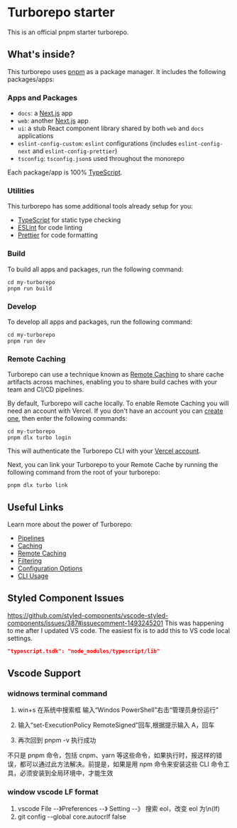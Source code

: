 # Turborepo starter

This is an official pnpm starter turborepo.

## What's inside?

This turborepo uses [pnpm](https://pnpm.io) as a package manager. It includes the following packages/apps:

### Apps and Packages

- `docs`: a [Next.js](https://nextjs.org/) app
- `web`: another [Next.js](https://nextjs.org/) app
- `ui`: a stub React component library shared by both `web` and `docs` applications
- `eslint-config-custom`: `eslint` configurations (includes `eslint-config-next` and `eslint-config-prettier`)
- `tsconfig`: `tsconfig.json`s used throughout the monorepo

Each package/app is 100% [TypeScript](https://www.typescriptlang.org/).

### Utilities

This turborepo has some additional tools already setup for you:

- [TypeScript](https://www.typescriptlang.org/) for static type checking
- [ESLint](https://eslint.org/) for code linting
- [Prettier](https://prettier.io) for code formatting

### Build

To build all apps and packages, run the following command:

```
cd my-turborepo
pnpm run build
```

### Develop

To develop all apps and packages, run the following command:

```
cd my-turborepo
pnpm run dev
```

### Remote Caching

Turborepo can use a technique known as [Remote Caching](https://turbo.build/repo/docs/core-concepts/remote-caching) to share cache artifacts across machines, enabling you to share build caches with your team and CI/CD pipelines.

By default, Turborepo will cache locally. To enable Remote Caching you will need an account with Vercel. If you don't have an account you can [create one](https://vercel.com/signup), then enter the following commands:

```
cd my-turborepo
pnpm dlx turbo login
```

This will authenticate the Turborepo CLI with your [Vercel account](https://vercel.com/docs/concepts/personal-accounts/overview).

Next, you can link your Turborepo to your Remote Cache by running the following command from the root of your turborepo:

```
pnpm dlx turbo link
```

## Useful Links

Learn more about the power of Turborepo:

- [Pipelines](https://turbo.build/repo/docs/core-concepts/monorepos/running-tasks)
- [Caching](https://turbo.build/repo/docs/core-concepts/caching)
- [Remote Caching](https://turbo.build/repo/docs/core-concepts/remote-caching)
- [Filtering](https://turbo.build/repo/docs/core-concepts/monorepos/filtering)
- [Configuration Options](https://turbo.build/repo/docs/reference/configuration)
- [CLI Usage](https://turbo.build/repo/docs/reference/command-line-reference)

## Styled Component Issues

https://github.com/styled-components/vscode-styled-components/issues/387#issuecomment-1493245201
This was happening to me after I updated VS code. The easiest fix is to add this to VS code local settings.

```json
"typescript.tsdk": "node_modules/typescript/lib"
```

## Vscode Support

### widnows terminal command

1. win+s 在系统中搜索框 输入“Windos PowerShell”右击“管理员身份运行”

2. 输入“set-ExecutionPolicy RemoteSigned”回车,根据提示输入 A，回车

3. 再次回到 pnpm -v 执行成功

不只是 pnpm 命令，包括 cnpm、yarn 等这些命令，如果执行时，报这样的错误，都可以通过此方法解决。前提是，如果是用 npm 命令来安装这些 CLI 命令工具，必须安装到全局环境中，才能生效

### window vscode LF format

1. vscode File --》Preferences --》 Setting --》 搜索 eol，改变 eol 为\n(lf)
2. git config --global core.autocrlf false
